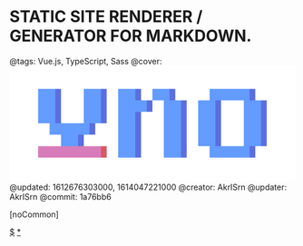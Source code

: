 # STATIC SITE RENDERER / GENERATOR FOR MARKDOWN.

@tags: Vue.js, TypeScript, Sass
@cover: ![](/uploads/images/big-logo.png)
@updated: 1612676303000, 1614047221000
@creator: AkrISrn
@updater: AkrISrn
@commit: 1a76bb6

[noCommon]

[$](/uploads/dist/scripts/social-preview.js)
[*](/uploads/dist/styles/social-preview.css)
